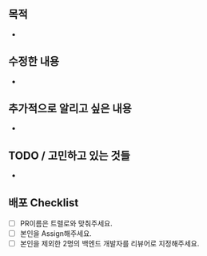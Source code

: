 ## 목적
- 

## 수정한 내용
- 

## 추가적으로 알리고 싶은 내용
- 

## TODO / 고민하고 있는 것들
- 

## 배포 Checklist
- [ ] PR이름은 트렐로와 맞춰주세요.
- [ ] 본인을 Assign해주세요.
- [ ] 본인을 제외한 2명의 백엔드 개발자를 리뷰어로 지정해주세요.